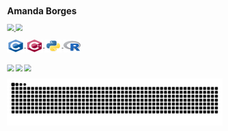 ## Amanda Borges

<div>
  <a href="https://github.com/amandadecassia">
  <img height="140em" src="https://github-readme-stats.vercel.app/api?username=amandadecassia&show_icons=true&theme=midnight-purple&include_all_commits=true&count_private=true"/>
  <img height="140em" src="https://github-readme-stats.vercel.app/api/top-langs/?username=amandadecassia&layout=compact&langs_count=7&theme=midnight-purple"/>
</div>
  
  <div style="display: inline_block"><br>
  <img align="center" alt="Amanda-C" height="30" width="40" src="https://raw.githubusercontent.com/devicons/devicon/master/icons/c/c-original.svg">
  <img align="center" alt="Amanda-C++" height="30" width="40" src="https://raw.githubusercontent.com/devicons/devicon/master/icons/cplusplus/cplusplus-original.svg">
  <img align="center" alt="Amanda-Python" height="30" width="40" src="https://raw.githubusercontent.com/devicons/devicon/master/icons/python/python-original.svg">
    <img align="center" alt="Amanda-R" height="30" width="40" src="https://raw.githubusercontent.com/devicons/devicon/master/icons/r/r-original.svg">
</div>
  
   ##
  
  <div> 
  <a href="https://instagram.com/amandadecassiaborges" target="_blank"><img src="https://img.shields.io/badge/-Instagram-%23E4405F?style=for-the-badge&logo=instagram&logoColor=white" target="_blank"></a>
  <a href = "mailto:amandadecassiaestudos@gmail.com"><img src="https://img.shields.io/badge/-Gmail-%23333?style=for-the-badge&logo=gmail&logoColor=white" target="_blank"></a>
  <a href="https://www.linkedin.com/in/amandadecassiaborges/" target="_blank"><img src="https://img.shields.io/badge/-LinkedIn-%230077B5?style=for-the-badge&logo=linkedin&logoColor=white" target="_blank"></a> 
  
![Snake animation](https://github.com/amandadecassia/amandadecassia/blob/output/github-contribution-grid-snake.svg)
  

